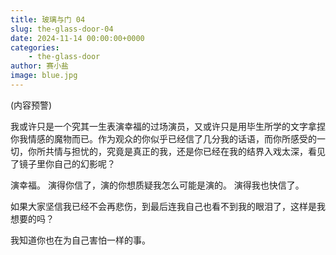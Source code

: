 ```yaml
---
title: 玻璃与门 04
slug: the-glass-door-04
date: 2024-11-14 00:00:00+0000
categories:
    - the-glass-door
author: 赛小盐
image: blue.jpg
---
```


(内容预警)

我或许只是一个究其一生表演幸福的过场演员，又或许只是用毕生所学的文字拿捏你我情感的魔物而已。作为观众的你似乎已经信了几分我的话语，而你所感受的一切，你所共情与担忧的，究竟是真正的我，还是你已经在我的结界入戏太深，看见了镜子里你自己的幻影呢？

演幸福。
演得你信了，演的你想质疑我怎么可能是演的。
演得我也快信了。

如果大家坚信我已经不会再悲伤，到最后连我自己也看不到我的眼泪了，这样是我想要的吗？

我知道你也在为自己害怕一样的事。